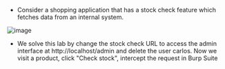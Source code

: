 - Consider a shopping application that  has a stock check feature which fetches data from an internal system. 

![image](https://github.com/Akhilkj123/Portswigger/assets/65653010/8596447d-b44b-4bd6-8f84-eec1dc3bc049)

- We solve this lab by change the stock check URL to access the admin interface at http://localhost/admin and delete the user carlos. Now we visit a product, click "Check stock", intercept the request in Burp Suite

